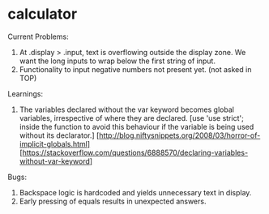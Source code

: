 # calculator

Current Problems:
1. At .display > .input, text is overflowing outside the display zone. We want the long inputs to wrap below the first string of input.
2. Functionality to input negative numbers not present yet. (not asked in TOP)

Learnings:
1. The variables declared without the var keyword becomes global variables, irrespective of where they are declared. [use 'use strict'; inside the function to avoid this behaviour if the variable is being used without its declarator.] [http://blog.niftysnippets.org/2008/03/horror-of-implicit-globals.html] [https://stackoverflow.com/questions/6888570/declaring-variables-without-var-keyword]

Bugs:
1. Backspace logic is hardcoded and yields unnecessary text in display.
2. Early pressing of equals results in unexpected answers.